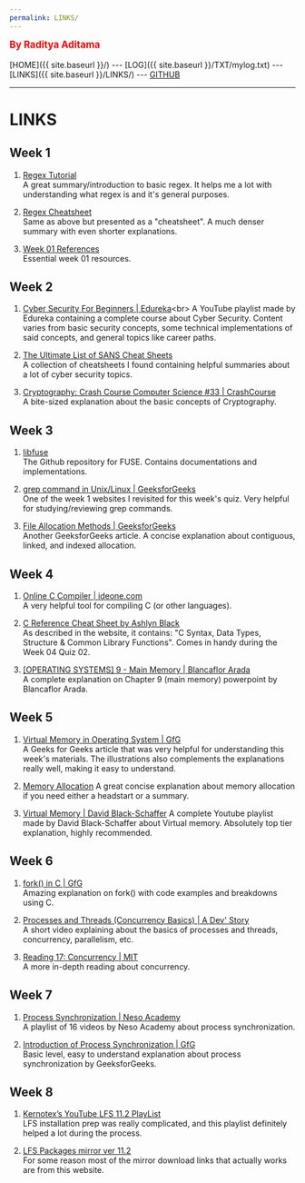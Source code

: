 ```yaml
---
permalink: LINKS/
---
```

<span style="color:red; font-weight:bold; font-size:larger;">By Raditya Aditama</span>
<br><br>
[HOME]({{ site.baseurl }}/) ---
[LOG]({{ site.baseurl }}/TXT/mylog.txt) ---
[LINKS]({{ site.baseurl }}/LINKS/) ---
[GITHUB](https://github.com/ratama98/os222)
<br>
<hr>

# LINKS

## Week 1
1. [Regex Tutorial](https://medium.com/factory-mind/regex-tutorial-a-simple-cheatsheet-by-examples-649dc1c3f285)<br>
A great summary/introduction to basic regex. 
It helps me a lot with understanding what regex is and it's general purposes.

2. [Regex Cheatsheet](https://cheatography.com/davechild/cheat-sheets/regular-expressions/)<br>
Same as above but presented as a "cheatsheet". 
A much denser summary with even shorter explanations.

3. [Week 01 References](https://osp4diss.vlsm.org/W01-02.html)<br>
Essential week 01 resources.

## Week 2
1. [Cyber Security For Beginners | Edureka](https://www.youtube.com/watch?v=nzZkKoREEGo&list=PL9ooVrP1hQOGPQVeapGsJCktzIO4DtI4_)<br>
A YouTube playlist made by Edureka containing a complete course about Cyber Security. 
Content varies from basic security concepts, some technical implementations of said concepts, and general topics like career paths.

2. [The Ultimate List of SANS Cheat Sheets](https://www.sans.org/blog/the-ultimate-list-of-sans-cheat-sheets/)<br>
A collection of cheatsheets I found containing helpful summaries about a lot of cyber security topics.

3. [Cryptography: Crash Course Computer Science #33 | CrashCourse](https://youtu.be/jhXCTbFnK8o)<br>
A bite-sized explanation about the basic concepts of Cryptography.

## Week 3
1. [libfuse](https://github.com/libfuse/libfuse)<br>
The Github repository for FUSE. Contains documentations and implementations.

2. [grep command in Unix/Linux | GeeksforGeeks](https://www.geeksforgeeks.org/grep-command-in-unixlinux/)<br>
One of the week 1 websites I revisited for this week's quiz. Very helpful for studying/reviewing grep commands.

3. [File Allocation Methods | GeeksforGeeks](https://www.geeksforgeeks.org/file-allocation-methods/)<br>
Another GeeksforGeeks article. A concise explanation about contiguous, linked, and indexed allocation.

## Week 4
1. [Online C Compiler | ideone.com](https://ideone.com/l/c)<br>
A very helpful tool for compiling C (or other languages).

2. [C Reference Cheat Sheet by Ashlyn Black](https://cheatography.com/ashlyn-black/cheat-sheets/c-reference/)<br>
As described in the website, it contains: "C Syntax, Data Types, Structure & Common Library Functions". Comes in handy during the Week 04 Quiz 02.

3. [[OPERATING SYSTEMS] 9 - Main Memory | Blancaflor Arada](https://www.youtube.com/watch?v=IFimg7yibU8)<br>
A complete explanation on Chapter 9 (main memory) powerpoint by Blancaflor Arada.

## Week 5
1. [Virtual Memory in Operating System | GfG](https://www.geeksforgeeks.org/virtual-memory-in-operating-system/)<br>
A Geeks for Geeks article that was very helpful for understanding this week's materials. The illustrations also complements the explanations really well, making it easy to understand.

2. [Memory Allocation](https://www.cs.uah.edu/~rcoleman/Common/C_Reference/MemoryAlloc.html)
A great concise explanation about memory allocation if you need either a headstart or a summary.

3. [Virtual Memory | David Black-Schaffer](https://www.youtube.com/watch?v=qcBIvnQt0Bw&list=PLiwt1iVUib9s2Uo5BeYmwkDFUh70fJPxX&index=1)
A complete Youtube playlist made by David Black-Schaffer about Virtual memory. Absolutely top tier explanation, highly recommended.

## Week 6
1. [fork() in C | GfG](https://www.geeksforgeeks.org/fork-system-call/)<br>
Amazing explanation on fork() with code examples and breakdowns using C.

2. [Processes and Threads (Concurrency Basics) | A Dev' Story](https://www.youtube.com/watch?v=Wv7mzX8w3jI)<br>
A short video explaining about the basics of processes and threads, concurrency, parallelism, etc.

3. [Reading 17: Concurrency | MIT](https://web.mit.edu/6.005/www/fa14/classes/17-concurrency/)<br>
A more in-depth reading about concurrency.

## Week 7
1. [Process Synchronization | Neso Academy](https://www.youtube.com/watch?v=ph2awKa8r5Y&list=PLBlnK6fEyqRjDf_dmCEXgl6XjVKDDj0M2)<br>
A playlist of 16 videos by Neso Academy about process synchronization.

2. [Introduction of Process Synchronization | GfG](https://www.geeksforgeeks.org/introduction-of-process-synchronization/)<br>
Basic level, easy to understand explanation about process synchronization by GeeksforGeeks.

## Week 8
1. [Kernotex’s YouTube LFS 11.2 PlayList](https://www.youtube.com/playlist?list=PLyc5xVO2uDsDlbR_LTP37nG6g4vbSSxSZ)<br>
LFS installation prep was really complicated, and this playlist definitely helped a lot during the process.

2. [LFS Packages mirror ver 11.2](https://mirror.koddos.net/lfs/lfs-packages/11.2/)<br>
For some reason most of the mirror download links that actually works are from this website.

